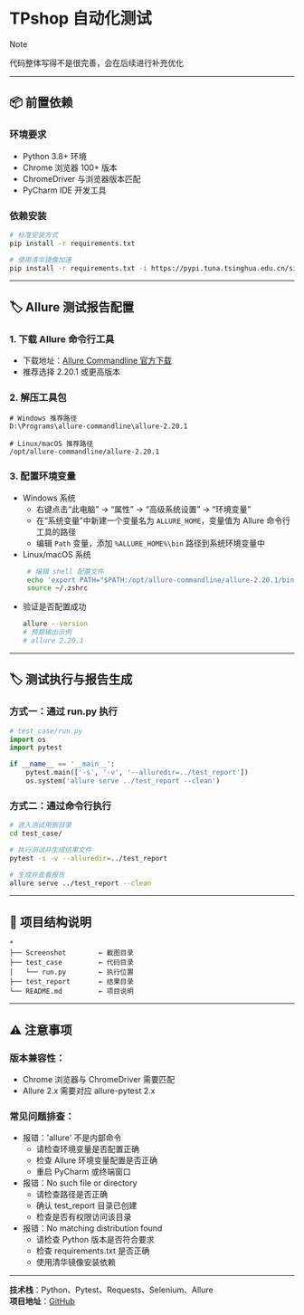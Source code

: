 # TPshop 自动化测试

> [!NOTE]
> 代码整体写得不是很完善，会在后续进行补充优化

---

## 📦 前置依赖

### 环境要求

- Python 3.8+ 环境
- Chrome 浏览器 100+ 版本
- ChromeDriver 与浏览器版本匹配
- PyCharm IDE 开发工具

### 依赖安装

```bash  
# 标准安装方式
pip install -r requirements.txt

# 使用清华镜像加速
pip install -r requirements.txt -i https://pypi.tuna.tsinghua.edu.cn/simple
```  

---

## 🏷️ Allure 测试报告配置

### 1. 下载 Allure 命令行工具

- 下载地址：[Allure Commandline 官方下载](https://repo.maven.apache.org/maven2/io/qameta/allure/allure-commandline/)
- 推荐选择 2.20.1 或更高版本

### 2. 解压工具包

```plaintext  
# Windows 推荐路径  
D:\Programs\allure-commandline\allure-2.20.1  

# Linux/macOS 推荐路径  
/opt/allure-commandline/allure-2.20.1  
```

### 3. 配置环境变量

- Windows 系统
    - 右键点击“此电脑” -> “属性” -> “高级系统设置” -> “环境变量”
    - 在“系统变量”中新建一个变量名为 `ALLURE_HOME`，变量值为 Allure 命令行工具的路径
    - 编辑 `Path` 变量，添加 `%ALLURE_HOME%\bin` 路径到系统环境变量中
- Linux/macOS 系统
  ```bash  
   # 编辑 shell 配置文件
   echo 'export PATH="$PATH:/opt/allure-commandline/allure-2.20.1/bin"' >> ~/.zshrc
   source ~/.zshrc
  ```
- 验证是否配置成功
  ```bash  
  allure --version
  # 预期输出示例
  # allure 2.20.1
  ```

---

## 🏷️ 测试执行与报告生成

### 方式一：通过 run.py 执行

```python
# test_case/run.py
import os
import pytest

if __name__ == '__main__':
	pytest.main(['-s', '-v', '--alluredir=../test_report'])
	os.system('allure serve ../test_report --clean')  
```

### 方式二：通过命令行执行

```bash  
# 进入测试用例目录
cd test_case/

# 执行测试并生成结果文件
pytest -s -v --alluredir=../test_report

# 生成并查看报告
allure serve ../test_report --clean
```

---

## 📌 项目结构说明

```plaintext
*  
├── Screenshot        ← 截图目录  
├── test_case         ← 代码目录  
│   └── run.py        ← 执行位置  
├── test_report       ← 结果目录  
└── README.md         ← 项目说明  
```

---

## ⚠️ 注意事项

### 版本兼容性：  

- Chrome 浏览器与 ChromeDriver 需要匹配
- Allure 2.x 需要对应 allure-pytest 2.x

### 常见问题排查：  

- 报错：'allure' 不是内部命令  
  - 请检查环境变量是否配置正确  
  - 检查 Allure 环境变量配置是否正确  
  - 重启 PyCharm 或终端窗口  
- 报错：No such file or directory  
  - 请检查路径是否正确  
  - 确认 test_report 目录已创建  
  - 检查是否有权限访问该目录  
- 报错：No matching distribution found  
  - 请检查 Python 版本是否符合要求  
  - 检查 requirements.txt 是否正确  
  - 使用清华镜像安装依赖  

---

**技术栈**：Python、Pytest、Requests、Selenium、Allure  
**项目地址**：[GitHub](https://github.com/HuIn2479/TPshop-Autotest)  
